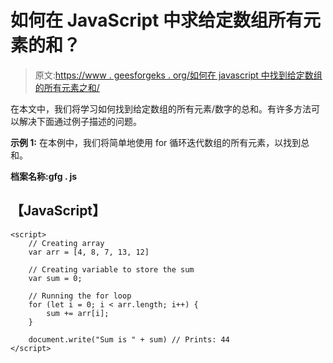 # 如何在 JavaScript 中求给定数组所有元素的和？

> 原文:[https://www . geesforgeks . org/如何在 javascript 中找到给定数组的所有元素之和/](https://www.geeksforgeeks.org/how-to-find-the-sum-of-all-elements-of-a-given-array-in-javascript/)

在本文中，我们将学习如何找到给定数组的所有元素/数字的总和。有许多方法可以解决下面通过例子描述的问题。

**示例 1:** 在本例中，我们将简单地使用 for 循环迭代数组的所有元素，以找到总和。

**档案名称:gfg . js**

## 【JavaScript】

```
<script>
    // Creating array
    var arr = [4, 8, 7, 13, 12]

    // Creating variable to store the sum
    var sum = 0;

    // Running the for loop
    for (let i = 0; i < arr.length; i++) {
        sum += arr[i];
    }

    document.write("Sum is " + sum) // Prints: 44
</script>
```